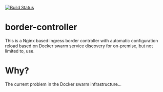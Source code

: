 [![Build Status](https://travis-ci.org/n0r1sk/ingress-controller.svg?branch=master)](https://travis-ci.org/n0r1sk/ingress-controller)

# border-controller
This is a Nginx based ingress border controller with automatic configuration reload based on Docker swarm service discovery for on-premise, but not limited to, use.

# Why?
The current problem in the Docker swarm infrastructure...


